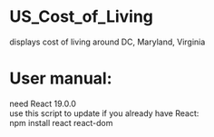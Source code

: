 # US_Cost_of_Living
displays cost of living around DC, Maryland, Virginia

# User manual: 
need React 19.0.0 <br>
use this script to update if you already have React: <br>
npm install react react-dom
